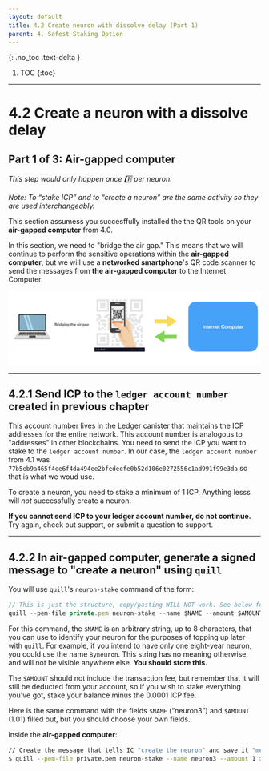 ```yaml
---
layout: default
title: 4.2 Create neuron with dissolve delay (Part 1)
parent: 4. Safest Staking Option
---
```


{: .no_toc .text-delta }

1. TOC
{:toc}

* * *
# 4.2 Create a **neuron** with a **dissolve delay**
## Part 1 of 3: Air-gapped computer

*This step would only happen once 1️⃣ per neuron.*

*Note: To “stake ICP” and to “create a neuron” are the same activity so they are used interchangeably.*

This section assumess you succesffully installed the the QR tools on your **air-gapped computer** from 4.0.

In this section, we need to "bridge the air gap." This means that we will continue to perform the sensitive operations within the **air-gapped computer**, but we will use a **networked smartphone**'s QR code scanner to send the messages from **the air-gapped computer** to the Internet Computer.

![image](../assets/images/qr-code-scan-2.png)

* * *
## 4.2.1 Send ICP to the `ledger account number` created in previous chapter

This account number lives in the Ledger canister that maintains the ICP addresses for the entire network. This account number is analogous to "addresses" in other blockchains. You need to send the ICP you want to stake to the `ledger account number`. In our case, the `ledger account number` from 4.1 was `77b5eb9a465f4ce6f4da494ee2bfedeefe0b52d106e0272556c1ad991f99e3da` so that is what we woud use.

To create a neuron, you need to stake a minimum of 1 ICP. Anything lesss will *not* successfully create a neuron.

**If you cannot send ICP to your ledger account number, do not continue.** Try again, check out support, or submit a question to support.

* * *
## 4.2.2 In air-gapped computer, generate a signed message to "create a neuron" using `quill`

You will use `quill`'s  `neuron-stake` command of the form:

```jsx
// This is just the structure, copy/pasting WILL NOT work. See below for working command
quill --pem-file private.pem neuron-stake --name $NAME --amount $AMOUNT
```

For this command, the `$NAME` is an arbitrary string, up to 8 characters, that you can use to identify your neuron for the purposes of topping up later with `quill`. For example, if you intend to have only one eight-year neuron, you could use the name `8yneuron`. This string has no meaning otherwise, and will not be visible anywhere else. **You should store this.**

The `$AMOUNT` should not include the transaction fee, but remember that it will still be deducted from your account, so if you wish to stake everything you've got, stake your balance minus the 0.0001 ICP fee.

Here is the same command with the fields `$NAME` (“neuron3”) and `$AMOUNT` (1.01) filled out, but you should choose your own fields.

Inside the **air-gapped computer**:

```bash
// Create the message that tells IC "create the neuron" and save it "message.json"
$ quill --pem-file private.pem neuron-stake --name neuron3 --amount 1 > message.json
```

